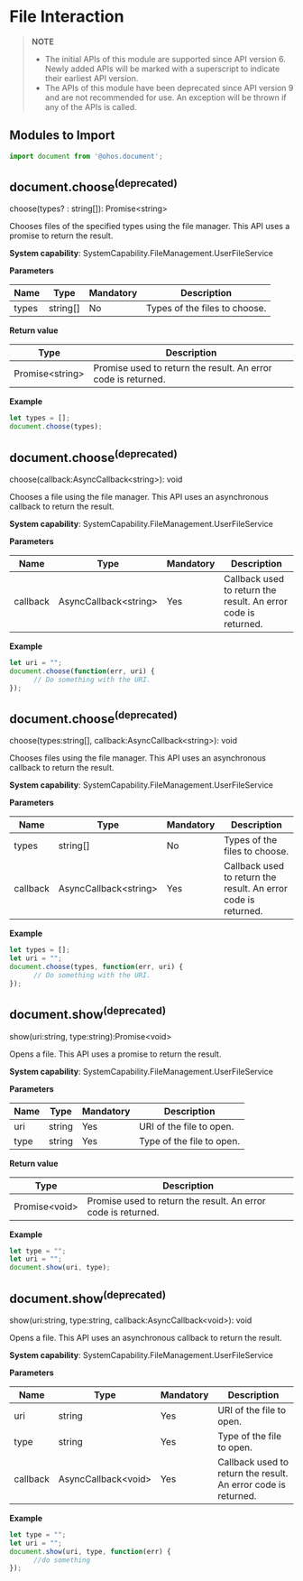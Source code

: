 # File Interaction

> **NOTE**<br/>
> - The initial APIs of this module are supported since API version 6. Newly added APIs will be marked with a superscript to indicate their earliest API version.
> - The APIs of this module have been deprecated since API version 9 and are not recommended for use. An exception will be thrown if any of the APIs is called.

## Modules to Import

```js
import document from '@ohos.document';
```

## document.choose<sup>(deprecated)</sup>

choose(types? : string[]): Promise&lt;string&gt;

Chooses files of the specified types using the file manager. This API uses a promise to return the result.

**System capability**: SystemCapability.FileManagement.UserFileService

**Parameters**

  | Name| Type  | Mandatory| Description                        |
  | ------ | ------ | ---- | ---------------------------- |
  | types   | string[] | No  | Types of the files to choose.|

**Return value**

  | Type                 | Description          |
  | --------------------- | -------------- |
  | Promise&lt;string&gt; | Promise used to return the result. An error code is returned.|

**Example**

  ```js
  let types = [];
  document.choose(types);
  ```
## document.choose<sup>(deprecated)</sup>

choose(callback:AsyncCallback&lt;string&gt;): void

Chooses a file using the file manager. This API uses an asynchronous callback to return the result.

**System capability**: SystemCapability.FileManagement.UserFileService

**Parameters**

  | Name  | Type                       | Mandatory| Description                        |
  | -------- | --------------------------- | ---- | ---------------------------- |
  | callback | AsyncCallback&lt;string&gt; | Yes  | Callback used to return the result. An error code is returned.|

**Example**

  ```js
  let uri = "";
  document.choose(function(err, uri) {
        // Do something with the URI. 
  });
  ```
## document.choose<sup>(deprecated)</sup>

choose(types:string[], callback:AsyncCallback&lt;string&gt;): void

Chooses files using the file manager. This API uses an asynchronous callback to return the result.

**System capability**: SystemCapability.FileManagement.UserFileService

**Parameters**

  | Name  | Type                       | Mandatory| Description                        |
  | -------- | --------------------------- | ---- | ---------------------------- |
  | types    | string[]                      | No  | Types of the files to choose.|
  | callback | AsyncCallback&lt;string&gt; | Yes  | Callback used to return the result. An error code is returned.|

**Example**

  ```js
  let types = [];
  let uri = "";
  document.choose(types, function(err, uri) {
        // Do something with the URI. 
  });
  ```

## document.show<sup>(deprecated)</sup>

show(uri:string, type:string):Promise&lt;void&gt;

Opens a file. This API uses a promise to return the result.

**System capability**: SystemCapability.FileManagement.UserFileService

**Parameters**

  | Name| Type  | Mandatory| Description                        |
  | ---- | ------ | ---- | ---------------------------- |
  | uri | string | Yes  | URI of the file to open.|
  | type | string | Yes  | Type of the file to open.|

**Return value**

  | Type                 | Description        |
  | --------------------- | ------------ |
  | Promise&lt;void&gt; | Promise used to return the result. An error code is returned.|

**Example**

  ```js
  let type = "";
  let uri = "";
  document.show(uri, type);
  ```

## document.show<sup>(deprecated)</sup>

show(uri:string, type:string, callback:AsyncCallback&lt;void&gt;): void

Opens a file. This API uses an asynchronous callback to return the result.

**System capability**: SystemCapability.FileManagement.UserFileService

**Parameters**

  | Name  | Type                       | Mandatory| Description                        |
  | -------- | --------------------------- | ---- | ---------------------------- |
  | uri | string | Yes  | URI of the file to open.|
  | type | string | Yes  | Type of the file to open.|
  | callback | AsyncCallback&lt;void&gt; | Yes  | Callback used to return the result. An error code is returned.  |

**Example**

  ```js
  let type = "";
  let uri = "";
  document.show(uri, type, function(err) {
        //do something
  });
  ```
